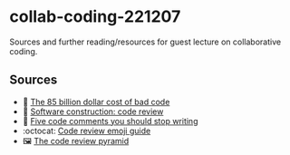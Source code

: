 # collab-coding-221207

Sources and further reading/resources for guest lecture on collaborative coding.

## Sources

- :page_with_curl: [The 85 billion dollar cost of bad code](https://www.pullrequest.com/blog/cost-of-bad-code/)
- :page_with_curl: [Software construction: code review](https://web.mit.edu/6.005/www/fa15/classes/04-code-review/)
- :page_with_curl: [Five code comments you should stop writing](https://www.freecodecamp.org/news/5-comments-you-should-stop-writing-and-1-you-should-start-4d66a367cd2c/)
- :octocat: [Code review emoji guide](https://github.com/erikthedeveloper/code-review-emoji-guide)
- :framed_picture: [The code review pyramid](https://www.morling.dev/blog/the-code-review-pyramid/)


